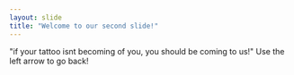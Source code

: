 ```yaml
---
layout: slide
title: "Welcome to our second slide!"
---
```

"if your tattoo isnt becoming of you, you should be coming to us!"
Use the left arrow to go back!
